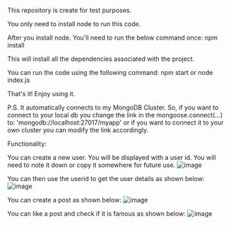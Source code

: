 This repository is create for test purposes.

You only need to install node to run this code.

After you install node. You'll need to run the below command once:
    npm install
    
This will install all the dependencies associated with the project.

You can run the code using the following command:
  npm start
      or
  node index.js
  
That's it! Enjoy using it.

P.S. It automatically connects to my MongoDB Cluster. So, if you want to connect to your local db you change the link in the mongoose.connect(...)
to: 'mongodb://localhost:27017/myapp' or if you want to connect it to your own cluster you can modify the link accordingly.


Functionality:

You can create a new user. You will be displayed with a user id. You will need to note it down or copy it somewhere for future use.
![image](https://user-images.githubusercontent.com/56663315/219653725-d46071f8-0156-49d8-a221-357734a62ca5.png)

You can then use the userid to get the user details as shown below:
![image](https://user-images.githubusercontent.com/56663315/219653870-aa954979-2c9a-4fad-9f8a-a26e7dbc7ae2.png)

You can create a post as shown below:
![image](https://user-images.githubusercontent.com/56663315/219653951-a3bdbbe6-3c54-4737-959b-86dc675a535e.png)

You can like a post and check if it is famous as shown below:
![image](https://user-images.githubusercontent.com/56663315/219654118-3846e31a-25b1-424f-82db-fbeccacbc4c4.png)
